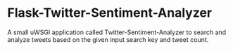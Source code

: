 # Flask-Twitter-Sentiment-Analyzer

A small uWSGI application called Twitter-Sentiment-Analyzer to search and analyze tweets based on the given input search key and tweet count.
